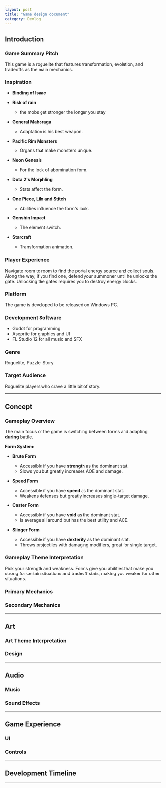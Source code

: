 ```yaml
---
layout: post
title: "Game design document"
category: Devlog
---
```


## Introduction

### Game Summary Pitch

This game is a roguelite that features transformation, evolution, and tradeoffs as the main mechanics.

### Inspiration

- **Binding of Isaac**

- **Risk of rain**
  - the mobs get stronger the longer you stay

- **General Mahoraga**
  - Adaptation is his best weapon.

- **Pacific Rim Monsters**
  - Organs that make monsters unique.

- **Neon Genesis**
  - For the look of abomination form.

- **Dota 2's Morphling**
  - Stats affect the form.

- **One Piece, Lilo and Stitch**
  - Abilities influence the form's look.

- **Genshin Impact**
  - The element switch.

- **Starcraft**
  - Transformation animation.

### Player Experience

Navigate room to room to find the portal energy source and collect souls. Along the way, if you find one, defend your summoner until he unlocks the gate. Unlocking the gates requires you to destroy energy blocks.

### Platform

The game is developed to be released on Windows PC.

### Development Software

- Godot for programming
- Aseprite for graphics and UI
- FL Studio 12 for all music and SFX

### Genre

Roguelite, Puzzle, Story

### Target Audience

Roguelite players who crave a little bit of story.

---

## Concept

### Gameplay Overview

The main focus of the game is switching between forms and adapting **during** battle.

**Form System:**

- **Brute Form**
  - Accessible if you have **strength** as the dominant stat.
  - Slows you but greatly increases AOE and damage.

- **Speed Form**
  - Accessible if you have **speed** as the dominant stat.
  - Weakens defenses but greatly increases single-target damage.

- **Caster Form**
  - Accessible if you have **void** as the dominant stat.
  - Is average all around but has the best utility and AOE.

- **Slinger Form**
  - Accessible if you have **dexterity** as the dominant stat.
  - Throws projectiles with damaging modifiers, great for single target.

### Gameplay Theme Interpretation

Pick your strength and weakness. Forms give you abilities that make you strong for certain situations and tradeoff stats, making you weaker for other situations.

### Primary Mechanics

### Secondary Mechanics

---

## Art

### Art Theme Interpretation

### Design

---

## Audio

### Music

### Sound Effects

---

## Game Experience

### UI

### Controls

---

## Development Timeline

---
